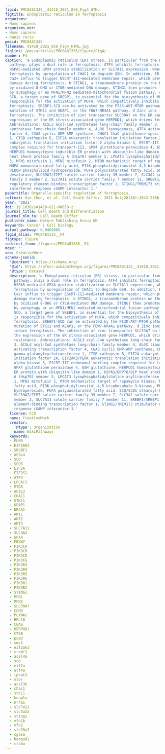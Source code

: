 ```yaml
---
figid: PMC8481335__41418_2021_859_Fig4_HTML
figtitle: Endoplasmic reticulum in ferroptosis
organisms:
- Homo sapiens
organisms_ner:
- Homo sapiens
- Danio rerio
pmcid: PMC8481335
filename: 41418_2021_859_Fig4_HTML.jpg
figlink: /pmc/articles/PMC8481335/figure/Fig4/
number: F4
caption: 'a Endoplasmic reticulum (ER) stress, in particular from the EIF2AK3-EIF2A-ATF3
  pathway, plays a dual role in ferroptosis. ATF4 inhibits ferroptosis by promoting
  HSPA5-mediated GPX4 protein stabilization or SLC7A11 expression, whereas it induces
  ferroptosis by upregulation of CHAC1 to degrade GSH. In addition, ER stress induces
  Ca2+ influx to trigger ESCRT-III–mediated membrane repair, which prevents membrane
  damage during ferroptosis. b STING1, a transmembrane protein on the ER, is activated
  by oxidized 8-OHG or CTSB-mediated DNA damage. STING1 then promotes ferroptosis
  by autophagy or an MFN1/MFN2 mediated-mitochondrial fusion pathway. c The ER enzyme
  SCD, a target gene of SREBP1, is essential for the biosynthesis of MUFA. ACSL3 is
  responsible for the activation of MUFA, which competitively inhibits PUFA-induced
  ferroptosis. SREBP1-SCD can be activated by the PI3K-AKT-MTOR pathway, a double
  mutation of STK11 and KEAP1, or the FBW7-NR4A1 pathway. d Zinc ions (Zn2+) can induce
  ferroptosis. The inhibition of zinc transporter SLC39A7 on the ER can trigger the
  expression of the ER stress-associated gene HERPUD1, which drives ferroptosis resistance.
  Abbreviations: ACSL3 acyl-CoA synthetase long-chain family member 3, ACSL4 acyl-CoA
  synthetase long-chain family member 4, ALOX lipoxygenase, ATF4 activating transcription
  factor 4, CGAS cyclic GMP-AMP synthase, CHAC1 ChaC glutathione-specific gamma-glutamylcyclotransferase
  1, CTSB cathepsin B, EIF2A eukaryotic translation initiation factor 2A, EIF2AK3/PERK
  eukaryotic translation initiation factor 2 alpha kinase 3, ESCRT-III endosomal sorting
  complex required for transport-III, GPX4 glutathione peroxidase 4, GSH glutathione,
  HERPUD1 homocysteine inducible ER protein with ubiquitin-like domain 1, HSPA5/GRP78/BIP
  heat shock protein family A (Hsp70) member 5, LPCAT3 lysophosphatidylcholine acyltransferase
  3, MFN1 mitofusin 1, MFN2 mitofusin 2, MTOR mechanistic target of rapamycin kinase,
  MUFA monounsaturated fatty acid, PI3K phosphatidylinositol-4,5-bisphosphate 3-kinase,
  PLOOH phospholipid hydroperoxide, PUFA polyunsaturated fatty acid, SCD/SCD1 stearoyl-CoA
  desaturase, SLC39A7/ZIP7 solute carrier family 39 member 7, SLC3A2 solute carrier
  family 3 member 2, SLC7A11 solute carrier family 7 member 11, SREBF1/SREBP1 sterol
  regulatory element-binding transcription factor 1, STING1/TMEM173 stimulator of
  interferon response cGAMP interactor 1.'
papertitle: Organelle-specific regulation of ferroptosis.
reftext: Xin Chen, et al. Cell Death Differ. 2021 Oct;28(10):2843-2856.
year: '2021'
doi: 10.1038/s41418-021-00859-z
journal_title: Cell Death and Differentiation
journal_nlm_ta: Cell Death Differ
publisher_name: Nature Publishing Group UK
keywords: Cancer | Cell biology
automl_pathway: 0.9469805
figid_alias: PMC8481335__F4
figtype: Figure
redirect_from: /figures/PMC8481335__F4
ndex: ''
seo: CreativeWork
schema-jsonld:
  '@context': https://schema.org/
  '@id': https://pfocr.wikipathways.org/figures/PMC8481335__41418_2021_859_Fig4_HTML.html
  '@type': Dataset
  description: 'a Endoplasmic reticulum (ER) stress, in particular from the EIF2AK3-EIF2A-ATF3
    pathway, plays a dual role in ferroptosis. ATF4 inhibits ferroptosis by promoting
    HSPA5-mediated GPX4 protein stabilization or SLC7A11 expression, whereas it induces
    ferroptosis by upregulation of CHAC1 to degrade GSH. In addition, ER stress induces
    Ca2+ influx to trigger ESCRT-III–mediated membrane repair, which prevents membrane
    damage during ferroptosis. b STING1, a transmembrane protein on the ER, is activated
    by oxidized 8-OHG or CTSB-mediated DNA damage. STING1 then promotes ferroptosis
    by autophagy or an MFN1/MFN2 mediated-mitochondrial fusion pathway. c The ER enzyme
    SCD, a target gene of SREBP1, is essential for the biosynthesis of MUFA. ACSL3
    is responsible for the activation of MUFA, which competitively inhibits PUFA-induced
    ferroptosis. SREBP1-SCD can be activated by the PI3K-AKT-MTOR pathway, a double
    mutation of STK11 and KEAP1, or the FBW7-NR4A1 pathway. d Zinc ions (Zn2+) can
    induce ferroptosis. The inhibition of zinc transporter SLC39A7 on the ER can trigger
    the expression of the ER stress-associated gene HERPUD1, which drives ferroptosis
    resistance. Abbreviations: ACSL3 acyl-CoA synthetase long-chain family member
    3, ACSL4 acyl-CoA synthetase long-chain family member 4, ALOX lipoxygenase, ATF4
    activating transcription factor 4, CGAS cyclic GMP-AMP synthase, CHAC1 ChaC glutathione-specific
    gamma-glutamylcyclotransferase 1, CTSB cathepsin B, EIF2A eukaryotic translation
    initiation factor 2A, EIF2AK3/PERK eukaryotic translation initiation factor 2
    alpha kinase 3, ESCRT-III endosomal sorting complex required for transport-III,
    GPX4 glutathione peroxidase 4, GSH glutathione, HERPUD1 homocysteine inducible
    ER protein with ubiquitin-like domain 1, HSPA5/GRP78/BIP heat shock protein family
    A (Hsp70) member 5, LPCAT3 lysophosphatidylcholine acyltransferase 3, MFN1 mitofusin
    1, MFN2 mitofusin 2, MTOR mechanistic target of rapamycin kinase, MUFA monounsaturated
    fatty acid, PI3K phosphatidylinositol-4,5-bisphosphate 3-kinase, PLOOH phospholipid
    hydroperoxide, PUFA polyunsaturated fatty acid, SCD/SCD1 stearoyl-CoA desaturase,
    SLC39A7/ZIP7 solute carrier family 39 member 7, SLC3A2 solute carrier family 3
    member 2, SLC7A11 solute carrier family 7 member 11, SREBF1/SREBP1 sterol regulatory
    element-binding transcription factor 1, STING1/TMEM173 stimulator of interferon
    response cGAMP interactor 1.'
  license: CC0
  name: CreativeWork
  creator:
    '@type': Organization
    name: WikiPathways
  keywords:
  - PUM3
  - EIF2AK3
  - SREBF1
  - ACSL4
  - SCD
  - SCD5
  - EIF2A
  - EIF2S1
  - ATF4
  - LPCAT3
  - MTOR
  - ACSL3
  - CHAC1
  - STK11
  - KEAP1
  - NR4A1
  - AKT1
  - AKT2
  - AKT3
  - SLC7A11
  - SLC3A2
  - GPX4
  - FBXW7
  - PIK3CA
  - PIK3CB
  - PIK3CD
  - PIK3CG
  - PIK3R3
  - PIK3R4
  - PIK3R5
  - PIK3R6
  - PIK3R1
  - PIK3R2
  - STING1
  - MFN1
  - MFN2
  - SLC39A7
  - CCN3
  - PLXNA1
  - RPL10
  - CGAS
  - HERPUD1
  - CTSB
  - pum3
  - smc5
  - eif2ak3
  - srebf1
  - acsl4a
  - scd
  - eif2a
  - atf4a
  - lpcat3
  - mtor
  - acsl3b
  - chac1
  - stk11
  - keap1a
  - nr4a1
  - slc7a11
  - slc3a2a
  - sting1
  - mfn1b
  - mfn2
  - slc39a7
  - cgasa
  - herpud1
  - ctsba
---
```

